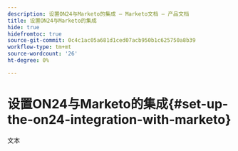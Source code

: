```yaml
---
description: 设置ON24与Marketo的集成 — Marketo文档 — 产品文档
title: 设置ON24与Marketo的集成
hide: true
hidefromtoc: true
source-git-commit: 0c4c1ac05a681d1ced07acb950b1c625750a8b39
workflow-type: tm+mt
source-wordcount: '26'
ht-degree: 0%

---
```


# 设置ON24与Marketo的集成{#set-up-the-on24-integration-with-marketo}

文本
